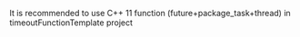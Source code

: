 It is recommended to use C++ 11 function (future+package_task+thread) in timeoutFunctionTemplate project